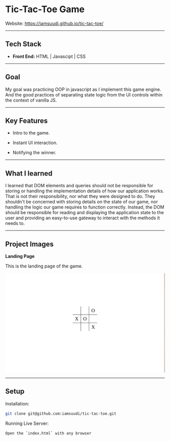 # Tic-Tac-Toe Game

Website: https://iamsuudi.github.io/tic-tac-toe/

---

## Tech Stack

- **Front End:** HTML | Javascipt | CSS

---

## Goal

My goal was practicing OOP in javascript as I implement this game engine. And the good practices of separating state logic from the UI controls within the context of vanilla JS.

---

## Key Features 

- Intro to the game.

- Instant UI interaction.

- Notifying the winner.

---

## What I learned

I learned that DOM elements and queries should not be responsible for storing or handling the implementation details of how our application works. That is not their responsibility, nor what they were designed to do. They shouldn't be concerned with storing details on the state of our game, nor handling the logic our game requires to function correctly. Instead, the DOM should be responsible for reading and displaying the application state to the user and providing an easy-to-use gateway to interact with the methods it needs to.

---

## Project Images

**Landing Page**

This is the landing page of the game.

![Landing Page](./img/image.png "Landing Page")

---

## Setup

Installation:

```bash
git clone git@github.com:iamsuudi/tic-tac-toe.git
```

Running Live Server:

```bash
Open the `index.html` with any browser
```